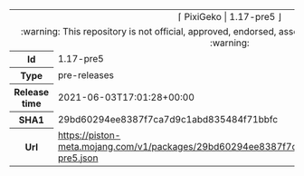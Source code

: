 <html><table>
<tr><td colspan="2" align="center"><img width="0" height="0"><br/>⌈ PixiGeko | 1.17-pre5 ⌋<br/><img width="0" height="0"></td></tr>
<tr><td colspan="2" align="center"><img width="0" height="0"><br/>
:warning: This repository is not official, approved, endorsed, associated or connected with Mojang :warning:
<br/><img width="0" height="0"></td></tr>
<tr><th>Id</th><td>1.17-pre5</td></tr>
<tr><th>Type</th><td>pre-releases</td></tr>
<tr><th>Release time</th><td>2021-06-03T17:01:28+00:00</td></tr>
<tr><th>SHA1</th><td>29bd60294ee8387f7ca7d9c1abd835484f71bbfc</td></tr>
<tr><th>Url</th><td><a href="https://piston-meta.mojang.com/v1/packages/29bd60294ee8387f7ca7d9c1abd835484f71bbfc/1.17-pre5.json">https://piston-meta.mojang.com/v1/packages/29bd60294ee8387f7ca7d9c1abd835484f71bbfc/1.17-pre5.json</a></td></tr>